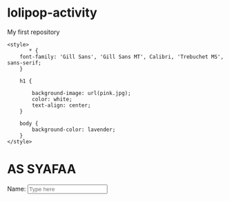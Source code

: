 # lolipop-activity
My first repository

<!DOCTYPE html>
<html lang="en">
<!-- AS SYAFAA' BINTI AMRAN -->
<!-- 18DDT19F1140 -->

<head>
    <meta charset="UTF-8">
    <meta http-equiv="X-UA-Compatible" content="IE=edge">
    <meta name="viewport" content="width=device-width, initial-scale=1.0">
    <title>Document</title>
 

    <style>
           * {
        font-family: 'Gill Sans', 'Gill Sans MT', Calibri, 'Trebuchet MS', sans-serif;
        }

        h1 {

            background-image: url(pink.jpg);
            color: white;
            text-align: center;
        }

        body {
            background-color: lavender;
        }
    </style>

</head>

<body>
    <h1>AS SYAFAA</h1>
    <label for="fullname">Name: </label>
    <input type="text" id="fullname" name="fullname" placeholder="Type here">
</body>

</html>

